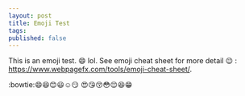 ```yaml
---
layout: post
title: Emoji Test
tags:
published: false
---
```


This is an emoji test. :smile: lol.
See emoji cheat sheet for more detail :wink: : <https://www.webpagefx.com/tools/emoji-cheat-sheet/>.
<!--more-->

:bowtie::smile::laughing::blush::smiley::relaxed::smirk:
:heart_eyes::kissing_heart::kissing_closed_eyes::flushed::relieved::satisfied::grin:

